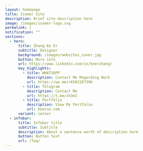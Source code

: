 ```yaml
---
layout: homepage
title: Isomer Site
description: Brief site description here
image: /images/isomer-logo.svg
permalink: /
notification: ""
sections:
  - hero:
      title: Zhang Ke Er
      subtitle: Designer
      background: /images/websites_cover.jpg
      button: More info
      url: https://www.linkedin.com/in/keerzhang/
      key_highlights:
        - title: WHATSAPP
          description: Contact Me Regarding Work
          url: https://wa.me/+6592287396
        - title: Telegram
          description: Contact Me
          url: https://t.me/zk3e2
        - title: Portfolio
          description: View My Portfolio
          url: keerux.com
      variant: center
  - infobar:
      title: Infobar title
      subtitle: Subtitle
      description: About a sentence worth of description here
      button: Button text
      url: /faq/
---
```

